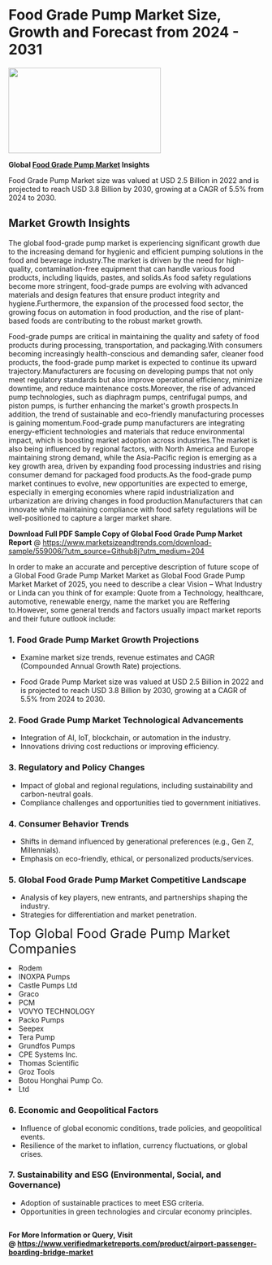 <H1>Food Grade Pump Market Size, Growth and Forecast from 2024 - 2031</H1><img class="aligncenter size-medium wp-image-584254" src="https://thirdeyenews.in/wp-content/uploads/2024/09/Global-Market-Research-300x168.jpeg" alt="" width="300" height="168" /><p><strong>Global&nbsp;<a href="https://www.marketsizeandtrends.com/download-sample/559006/?utm_source=Github8j?utm_medium=204">Food Grade Pump Market</a> Insights</strong></p><p>Food Grade Pump Market size was valued at USD 2.5 Billion in 2022 and is projected to reach USD 3.8 Billion by 2030, growing at a CAGR of 5.5% from 2024 to 2030.</p><p><h2>Market Growth Insights</h2> <p>The global food-grade pump market is experiencing significant growth due to the increasing demand for hygienic and efficient pumping solutions in the food and beverage industry.The market is driven by the need for high-quality, contamination-free equipment that can handle various food products, including liquids, pastes, and solids.As food safety regulations become more stringent, food-grade pumps are evolving with advanced materials and design features that ensure product integrity and hygiene.Furthermore, the expansion of the processed food sector, the growing focus on automation in food production, and the rise of plant-based foods are contributing to the robust market growth.</p> <p>Food-grade pumps are critical in maintaining the quality and safety of food products during processing, transportation, and packaging.With consumers becoming increasingly health-conscious and demanding safer, cleaner food products, the food-grade pump market is expected to continue its upward trajectory.Manufacturers are focusing on developing pumps that not only meet regulatory standards but also improve operational efficiency, minimize downtime, and reduce maintenance costs.Moreover, the rise of advanced pump technologies, such as diaphragm pumps, centrifugal pumps, and piston pumps, is further enhancing the market's growth prospects.In addition, the trend of sustainable and eco-friendly manufacturing processes is gaining momentum.Food-grade pump manufacturers are integrating energy-efficient technologies and materials that reduce environmental impact, which is boosting market adoption across industries.The market is also being influenced by regional factors, with North America and Europe maintaining strong demand, while the Asia-Pacific region is emerging as a key growth area, driven by expanding food processing industries and rising consumer demand for packaged food products.As the food-grade pump market continues to evolve, new opportunities are expected to emerge, especially in emerging economies where rapid industrialization and urbanization are driving changes in food production.Manufacturers that can innovate while maintaining compliance with food safety regulations will be well-positioned to capture a larger market share.</p> <p><span class=""><strong>Download Full PDF Sample Copy of Global Food Grade Pump Market Report</strong> @ <a href="https://www.marketsizeandtrends.com/download-sample/559006/?utm_source=Github8j?utm_medium=204" target="_blank">https://www.marketsizeandtrends.com/download-sample/559006/?utm_source=Github8j?utm_medium=204</a></span></p><p>In order to make an accurate and perceptive description of future scope of a Global&nbsp;Food Grade Pump Market Market as Global&nbsp;Food Grade Pump Market Market of 2025, you need to describe a clear Vision &ndash; What Industry or Linda can you think of for example: Quote from a Technology, healthcare, automotive, renewable energy, name the market you are Reffering to.However, some general trends and factors usually impact market reports and their future outlook include:</p><h3>1.&nbsp;<strong>Food Grade Pump Market Growth Projections</strong></h3><ul><li>Examine market size trends, revenue estimates and CAGR (Compounded Annual Growth Rate) projections.</li><li><p>Food Grade Pump Market size was valued at USD 2.5 Billion in 2022 and is projected to reach USD 3.8 Billion by 2030, growing at a CAGR of 5.5% from 2024 to 2030.</p></li></ul><h3>2.&nbsp;<strong>Food Grade Pump Market Technological Advancements</strong></h3><ul><li>Integration of AI, IoT, blockchain, or automation in the industry.</li><li>Innovations driving cost reductions or improving efficiency.</li></ul><h3>3.&nbsp;<strong>Regulatory and Policy Changes</strong></h3><ul><li>Impact of global and regional regulations, including sustainability and carbon-neutral goals.</li><li>Compliance challenges and opportunities tied to government initiatives.</li></ul><h3>4.&nbsp;<strong>Consumer Behavior Trends</strong></h3><ul><li>Shifts in demand influenced by generational preferences (e.g., Gen Z, Millennials).</li><li>Emphasis on eco-friendly, ethical, or personalized products/services.</li></ul><h3>5.&nbsp;<strong>Global Food Grade Pump Market Competitive Landscape</strong></h3><ul><li>Analysis of key players, new entrants, and partnerships shaping the industry.</li><li>Strategies for differentiation and market penetration.</li></ul><p data-pm-slice="1 1 []"><span style="color: inherit; font-family: inherit; font-size: 25px;">Top Global Food Grade Pump Market Companies</span></p><div class="" data-test-id=""><p><li>Rodem</li><li> INOXPA Pumps</li><li> Castle Pumps Ltd</li><li> Graco</li><li> PCM</li><li> VOVYO TECHNOLOGY</li><li> Packo Pumps</li><li> Seepex</li><li> Tera Pump</li><li> Grundfos Pumps</li><li> CPE Systems Inc.</li><li> Thomas Scientific</li><li> Groz Tools</li><li> Botou Honghai Pump Co.</li><li>Ltd</li></p></div><h3>6.&nbsp;<strong>Economic and Geopolitical Factors</strong></h3><ul><li>Influence of global economic conditions, trade policies, and geopolitical events.</li><li>Resilience of the market to inflation, currency fluctuations, or global crises.</li></ul><h3>7.&nbsp;<strong>Sustainability and ESG (Environmental, Social, and Governance)</strong></h3><ul><li>Adoption of sustainable practices to meet ESG criteria.</li><li>Opportunities in green technologies and circular economy principles.</li></ul><h2><strong style="font-size: 14px;">For More Information or Query, Visit @&nbsp;</strong><a style="background-color: #ffffff; font-size: 14px;" href="https://www.marketsizeandtrends.com/report/food-grade-pump-market/" target="_blank">https://www.verifiedmarketreports.com/product/airport-passenger-boarding-bridge-market</a></h2>